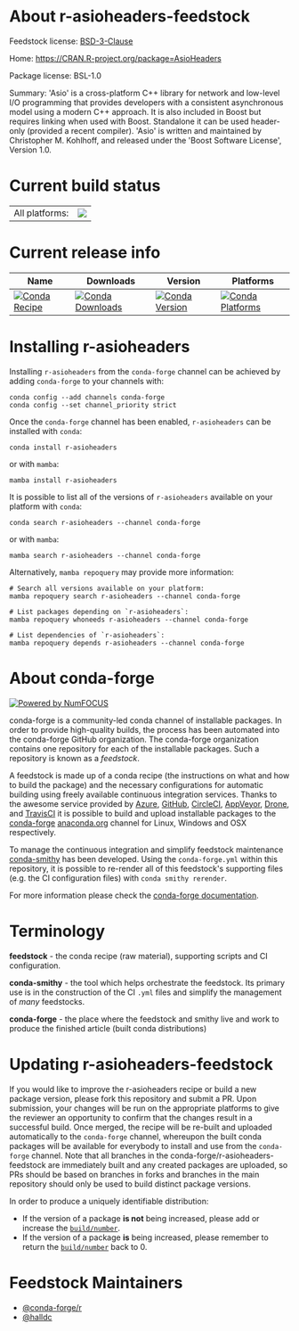 About r-asioheaders-feedstock
=============================

Feedstock license: [BSD-3-Clause](https://github.com/conda-forge/r-asioheaders-feedstock/blob/main/LICENSE.txt)

Home: https://CRAN.R-project.org/package=AsioHeaders

Package license: BSL-1.0

Summary: 'Asio' is a cross-platform C++ library for network and low-level I/O programming that provides developers with a consistent asynchronous model using a modern C++ approach. It is also included in Boost but requires linking when used with Boost. Standalone it can be used header-only (provided a recent compiler). 'Asio' is written and maintained by Christopher M. Kohlhoff, and released under the 'Boost Software License', Version 1.0.

Current build status
====================


<table><tr><td>All platforms:</td>
    <td>
      <a href="https://dev.azure.com/conda-forge/feedstock-builds/_build/latest?definitionId=6403&branchName=main">
        <img src="https://dev.azure.com/conda-forge/feedstock-builds/_apis/build/status/r-asioheaders-feedstock?branchName=main">
      </a>
    </td>
  </tr>
</table>

Current release info
====================

| Name | Downloads | Version | Platforms |
| --- | --- | --- | --- |
| [![Conda Recipe](https://img.shields.io/badge/recipe-r--asioheaders-green.svg)](https://anaconda.org/conda-forge/r-asioheaders) | [![Conda Downloads](https://img.shields.io/conda/dn/conda-forge/r-asioheaders.svg)](https://anaconda.org/conda-forge/r-asioheaders) | [![Conda Version](https://img.shields.io/conda/vn/conda-forge/r-asioheaders.svg)](https://anaconda.org/conda-forge/r-asioheaders) | [![Conda Platforms](https://img.shields.io/conda/pn/conda-forge/r-asioheaders.svg)](https://anaconda.org/conda-forge/r-asioheaders) |

Installing r-asioheaders
========================

Installing `r-asioheaders` from the `conda-forge` channel can be achieved by adding `conda-forge` to your channels with:

```
conda config --add channels conda-forge
conda config --set channel_priority strict
```

Once the `conda-forge` channel has been enabled, `r-asioheaders` can be installed with `conda`:

```
conda install r-asioheaders
```

or with `mamba`:

```
mamba install r-asioheaders
```

It is possible to list all of the versions of `r-asioheaders` available on your platform with `conda`:

```
conda search r-asioheaders --channel conda-forge
```

or with `mamba`:

```
mamba search r-asioheaders --channel conda-forge
```

Alternatively, `mamba repoquery` may provide more information:

```
# Search all versions available on your platform:
mamba repoquery search r-asioheaders --channel conda-forge

# List packages depending on `r-asioheaders`:
mamba repoquery whoneeds r-asioheaders --channel conda-forge

# List dependencies of `r-asioheaders`:
mamba repoquery depends r-asioheaders --channel conda-forge
```


About conda-forge
=================

[![Powered by
NumFOCUS](https://img.shields.io/badge/powered%20by-NumFOCUS-orange.svg?style=flat&colorA=E1523D&colorB=007D8A)](https://numfocus.org)

conda-forge is a community-led conda channel of installable packages.
In order to provide high-quality builds, the process has been automated into the
conda-forge GitHub organization. The conda-forge organization contains one repository
for each of the installable packages. Such a repository is known as a *feedstock*.

A feedstock is made up of a conda recipe (the instructions on what and how to build
the package) and the necessary configurations for automatic building using freely
available continuous integration services. Thanks to the awesome service provided by
[Azure](https://azure.microsoft.com/en-us/services/devops/), [GitHub](https://github.com/),
[CircleCI](https://circleci.com/), [AppVeyor](https://www.appveyor.com/),
[Drone](https://cloud.drone.io/welcome), and [TravisCI](https://travis-ci.com/)
it is possible to build and upload installable packages to the
[conda-forge](https://anaconda.org/conda-forge) [anaconda.org](https://anaconda.org/)
channel for Linux, Windows and OSX respectively.

To manage the continuous integration and simplify feedstock maintenance
[conda-smithy](https://github.com/conda-forge/conda-smithy) has been developed.
Using the ``conda-forge.yml`` within this repository, it is possible to re-render all of
this feedstock's supporting files (e.g. the CI configuration files) with ``conda smithy rerender``.

For more information please check the [conda-forge documentation](https://conda-forge.org/docs/).

Terminology
===========

**feedstock** - the conda recipe (raw material), supporting scripts and CI configuration.

**conda-smithy** - the tool which helps orchestrate the feedstock.
                   Its primary use is in the construction of the CI ``.yml`` files
                   and simplify the management of *many* feedstocks.

**conda-forge** - the place where the feedstock and smithy live and work to
                  produce the finished article (built conda distributions)


Updating r-asioheaders-feedstock
================================

If you would like to improve the r-asioheaders recipe or build a new
package version, please fork this repository and submit a PR. Upon submission,
your changes will be run on the appropriate platforms to give the reviewer an
opportunity to confirm that the changes result in a successful build. Once
merged, the recipe will be re-built and uploaded automatically to the
`conda-forge` channel, whereupon the built conda packages will be available for
everybody to install and use from the `conda-forge` channel.
Note that all branches in the conda-forge/r-asioheaders-feedstock are
immediately built and any created packages are uploaded, so PRs should be based
on branches in forks and branches in the main repository should only be used to
build distinct package versions.

In order to produce a uniquely identifiable distribution:
 * If the version of a package **is not** being increased, please add or increase
   the [``build/number``](https://docs.conda.io/projects/conda-build/en/latest/resources/define-metadata.html#build-number-and-string).
 * If the version of a package **is** being increased, please remember to return
   the [``build/number``](https://docs.conda.io/projects/conda-build/en/latest/resources/define-metadata.html#build-number-and-string)
   back to 0.

Feedstock Maintainers
=====================

* [@conda-forge/r](https://github.com/orgs/conda-forge/teams/r/)
* [@halldc](https://github.com/halldc/)

